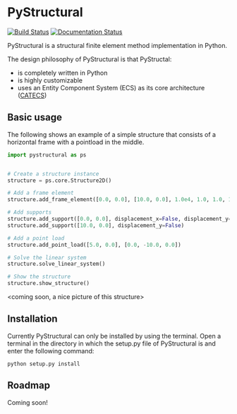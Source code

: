 # PyStructural
[![Build Status](https://travis-ci.org/pystructural/pystructural.svg?branch=master)](https://travis-ci.org/pystructural/pystructural)
[![Documentation Status](https://readthedocs.org/projects/pystructural/badge/?version=latest)](https://pystructural.readthedocs.io/en/latest/?badge=latest)

PyStructural is a structural finite element method implementation in Python.

The design philosophy of PyStructural is that PyStructal:
* is completely written in Python
* is highly customizable
* uses an Entity Component System (ECS) as its core architecture ([CATECS](https://github.com/RikHendriks/catecs))

## Basic usage

The following shows an example of a simple structure that consists of a horizontal frame with a pointload in the middle.

```python
import pystructural as ps


# Create a structure instance
structure = ps.core.Structure2D()

# Add a frame element
structure.add_frame_element([0.0, 0.0], [10.0, 0.0], 1.0e4, 1.0, 1.0, 1.0)

# Add supports
structure.add_support([0.0, 0.0], displacement_x=False, displacement_y=False)
structure.add_support([10.0, 0.0], displacement_y=False)

# Add a point load
structure.add_point_load([5.0, 0.0], [0.0, -10.0, 0.0])

# Solve the linear system
structure.solve_linear_system()

# Show the structure
structure.show_structure()
```

<coming soon, a nice picture of this structure>

## Installation

Currently PyStructural can only be installed by using the terminal. Open a terminal in the directory in which the setup.py file of PyStructural is and enter the following command:

    python setup.py install

## Roadmap

Coming soon!